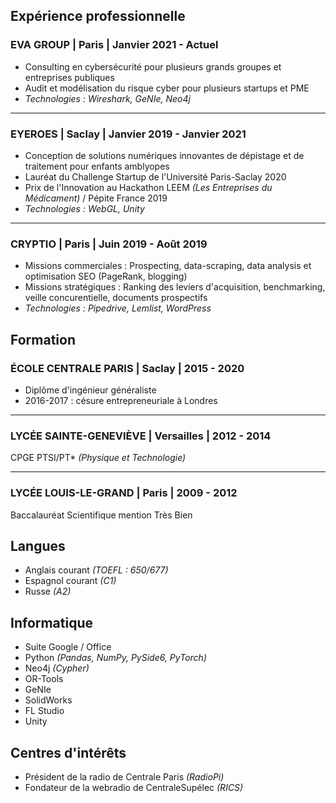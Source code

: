 ## Expérience professionnelle

### EVA GROUP | Paris | Janvier 2021 - Actuel

- Consulting en cybersécurité pour plusieurs grands groupes et entreprises publiques
- Audit et modélisation du risque cyber pour plusieurs startups et PME
- *Technologies : Wireshark, GeNIe, Neo4j*

---

### EYEROES | Saclay | Janvier 2019 - Janvier 2021

- Conception de solutions numériques innovantes de dépistage et de traitement pour enfants amblyopes
- Lauréat du Challenge Startup de l'Université Paris-Saclay 2020
- Prix de l'Innovation au Hackathon LEEM *(Les Entreprises du Médicament)* / Pépite France 2019
- *Technologies : WebGL, Unity*

---

### CRYPTIO | Paris | Juin 2019 - Août 2019

- Missions commerciales : Prospecting, data-scraping, data analysis et optimisation SEO (PageRank, blogging)
- Missions stratégiques : Ranking des leviers d'acquisition, benchmarking, veille concurentielle, documents prospectifs
- *Technologies : Pipedrive, Lemlist, WordPress*

## Formation

### ÉCOLE CENTRALE PARIS | Saclay | 2015 - 2020

- Diplôme d'ingénieur généraliste 
- 2016-2017 : césure entrepreneuriale à Londres

---

### LYCÉE SAINTE-GENEVIÈVE | Versailles | 2012 - 2014

CPGE PTSI/PT\* *(Physique et Technologie)*

---

### LYCÉE LOUIS-LE-GRAND | Paris | 2009 - 2012

Baccalauréat Scientifique mention Très Bien

## Langues

- Anglais courant *(TOEFL : 650/677)*
- Espagnol courant *(C1)*
- Russe *(A2)*

## Informatique

- Suite Google / Office
- Python *(Pandas, NumPy, PySide6, PyTorch)* 
- Neo4j *(Cypher)* 
- OR-Tools 
- GeNIe  
- SolidWorks
- FL Studio 
- Unity

## Centres d'intérêts

- Président de la radio de Centrale Paris *(RadioPi)*
- Fondateur de la webradio de CentraleSupélec *(RICS)*
